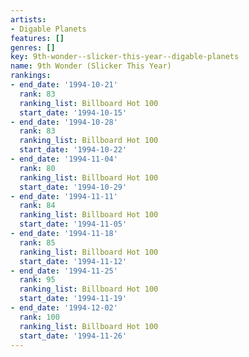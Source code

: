 ```yaml
---
artists:
- Digable Planets
features: []
genres: []
key: 9th-wonder--slicker-this-year--digable-planets
name: 9th Wonder (Slicker This Year)
rankings:
- end_date: '1994-10-21'
  rank: 83
  ranking_list: Billboard Hot 100
  start_date: '1994-10-15'
- end_date: '1994-10-28'
  rank: 83
  ranking_list: Billboard Hot 100
  start_date: '1994-10-22'
- end_date: '1994-11-04'
  rank: 80
  ranking_list: Billboard Hot 100
  start_date: '1994-10-29'
- end_date: '1994-11-11'
  rank: 84
  ranking_list: Billboard Hot 100
  start_date: '1994-11-05'
- end_date: '1994-11-18'
  rank: 85
  ranking_list: Billboard Hot 100
  start_date: '1994-11-12'
- end_date: '1994-11-25'
  rank: 95
  ranking_list: Billboard Hot 100
  start_date: '1994-11-19'
- end_date: '1994-12-02'
  rank: 100
  ranking_list: Billboard Hot 100
  start_date: '1994-11-26'
---
```


